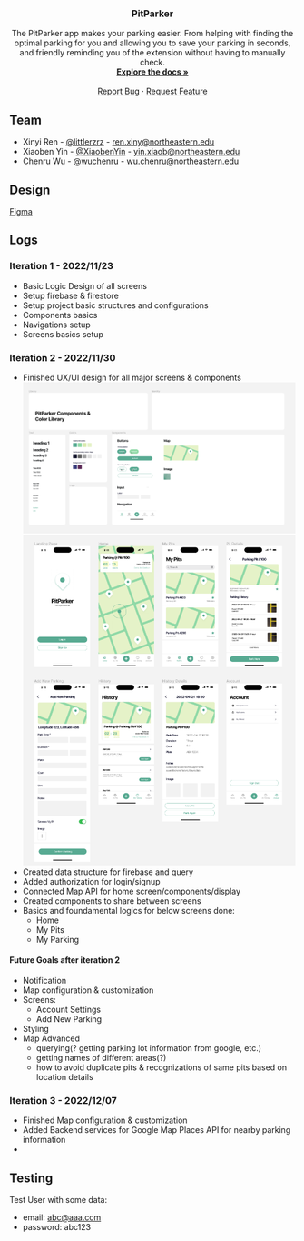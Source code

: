 <div id="top"></div>

<!-- PROJECT LOGO -->

<div align="center">
  <!-- <a href="https://github.com/PitParkerTeam/MobileApp-PitParker">
    <img src="images/logo.png" alt="Logo" width="80" height="auto">
  </a> -->
</div>


<h3 align="center">PitParker</h3>

  <p align="center">
    The PitParker app makes your parking easier. From helping with finding the optimal parking for you and allowing you to save your parking in seconds, and friendly reminding you of the extension without having to manually check.
    <br />
    <a href="https://github.com/PitParkerTeam/MobileApp-PitParker">
        <strong>Explore the docs »</strong>
    </a>
    <br />
    <br />
    <!-- <a href="">View Live Demo</a> -->
    <!-- · -->
    <a href="https://github.com/PitParkerTeam/MobileApp-PitParker/issues">Report Bug</a>
    ·
    <a href="https://github.com/PitParkerTeam/MobileApp-PitParker/issues">Request Feature</a>
  </p>


## Team

- Xinyi Ren - [@littlerzrz](https://github.com/littlerzrz) - ren.xiny@northeastern.edu
- Xiaoben Yin - [@XiaobenYin](https://github.com/XiaobenYin) - yin.xiaob@northeastern.edu
- Chenru Wu - [@wuchenru](https://github.com/wuchenru) - wu.chenru@northeastern.edu

## Design
[Figma](https://www.figma.com/file/bdToIyhr0VmqOBXjil023Y/PitParker-Mobile-Design?node-id=0%3A1&t=Zz1Viqm3hyRdWWrL-1)

<!-- ## Screens -->

<!-- LOGS -->

## Logs

### Iteration 1 - 2022/11/23
- Basic Logic Design of all screens
- Setup firebase & firestore
- Setup project basic structures and configurations
- Components basics
- Navigations setup
- Screens basics setup

### Iteration 2 - 2022/11/30
- Finished UX/UI design for all major screens & components
    ![components_design](logs/v2.0.0/components_design_v2.0.0.png)
    ![screens_design](logs/v2.0.0/screens_design_v2.0.0.png)
- Created data structure for firebase and query
- Added authorization for login/signup
- Connected Map API for home screen/components/display
- Created components to share between screens
- Basics and foundamental logics for below screens done:
  - Home
  - My Pits
  - My Parking

#### Future Goals after iteration 2
- Notification
- Map configuration & customization
- Screens:
  - Account Settings
  - Add New Parking
- Styling
- Map Advanced
  - querying(? getting parking lot information from google, etc.)
  - getting names of different areas(?)
  - how to avoid duplicate pits & recognizations of same pits based on location details

### Iteration 3 - 2022/12/07
- Finished Map configuration & customization
- Added Backend services for Google Map Places API for nearby parking information
- 

## Testing
Test User with some data:
- email: abc@aaa.com
- password: abc123
<!-- MARKDOWN LINKS & IMAGES -->

[project-url]: https://github.com/PitParkerTeam/MobileApp-PitParker
